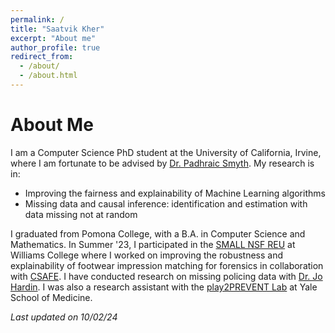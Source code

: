 ```yaml
---
permalink: /
title: "Saatvik Kher"
excerpt: "About me"
author_profile: true
redirect_from: 
  - /about/
  - /about.html
---
```


# About Me

I am a Computer Science PhD student at the University of California, Irvine, where I am fortunate to be advised by [Dr. Padhraic Smyth](https://ics.uci.edu/~smyth/). My research is in:
- Improving the fairness and explainability of Machine Learning algorithms
- Missing data and causal inference: identification and estimation with data missing not at random

I graduated from Pomona College, with a B.A. in Computer Science and Mathematics. In Summer '23, I participated in the [SMALL NSF REU](https://math.williams.edu/small/) at Williams College where I worked on improving the robustness and explainability of footwear impression matching for forensics in collaboration with [CSAFE](https://forensicstats.org/). I have conducted research on missing policing data with [Dr. Jo Hardin](https://hardin47.netlify.app/). I was also a research assistant with the [play2PREVENT Lab](https://www.play2prevent.org/) at Yale School of Medicine.

*Last updated on 10/02/24*

